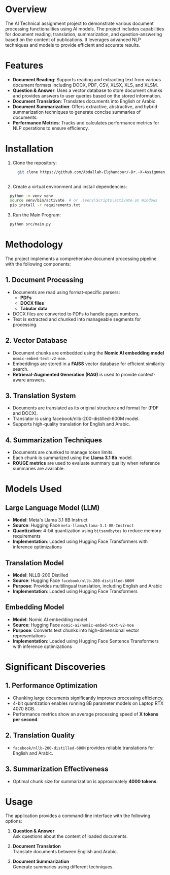 # Overview

The AI Technical assignment project to demonstrate various document processing functionalities using AI models. The project includes capabilities for document reading, translation, summarization, and question-answering based on the content of publications. It leverages advanced NLP techniques and models to provide efficient and accurate results.

# Features

- **Document Reading**: Supports reading and extracting text from various document formats including DOCX, PDF, CSV, XLSX, XLS, and XLSM.
- **Question & Answer**: Uses a vector database to store document chunks and provides answers to user queries based on the stored information.
- **Document Translation**: Translates documents into English or Arabic.
- **Document Summarization**: Offers extractive, abstractive, and hybrid summarization techniques to generate concise summaries of documents.
- **Performance Metrics**: Tracks and calculates performance metrics for NLP operations to ensure efficiency.

# Installation

1. Clone the repository:
   ```bash
     git clone https://github.com/Abdallah-Elghandour/-Dr.-X-Assignment.git
  
2. Create a virtual environment and install dependencies:
  ```bash
    python -m venv venv
    source venv/bin/activate  # or .\venv\Scripts\activate on Windows
    pip install -r requirements.txt
  ```
3. Run the Main Program:
  ```bash
    python src/main.py
  ```


# Methodology

The project implements a comprehensive document processing pipeline with the following components:

## 1. Document Processing

- Documents are read using format-specific parsers:
  - **PDFs**
  - **DOCX files**
  - **Tabular data**
- DOCX files are converted to PDFs to handle pages numbers.
- Text is extracted and chunked into manageable segments for processing.

## 2. Vector Database

- Document chunks are embedded using the **Nomic AI embedding model** `nomic-embed-text-v2-moe`.
- Embeddings are stored in a **FAISS** vector database for efficient similarity search.
- **Retrieval-Augmented Generation (RAG)** is used to provide context-aware answers.

## 3. Translation System

- Documents are translated as its original structure and format for (PDF and DOCX).
- Translator is using facebook/nllb-200-distilled-600M model.
- Supports high-quality translation for English and Arabic.


## 4. Summarization Techniques

- Documents are chunked to manage token limits.
- Each chunk is summarized using the **Llama 3.1 8b** model.
- **ROUGE metrics** are used to evaluate summary quality when reference summaries are available.

# Models Used

## Large Language Model (LLM)

- **Model**: Meta's Llama 3.1 8B Instruct  
- **Source**: Hugging Face `meta-llama/Llama-3.1-8B-Instruct`  
- **Quantization**: 4-bit quantization using `bitsandbytes` to reduce memory requirements  
- **Implementation**: Loaded using Hugging Face Transformers with inference optimizations

## Translation Model

- **Model**: NLLB-200 Distilled 
- **Source**: Hugging Face `facebook/nllb-200-distilled-600M`  
- **Purpose**: Provides multilingual translation, including English and Arabic
- **Implementation**: Loaded using Hugging Face Transformers



## Embedding Model

- **Model**: Nomic AI embedding model
- **Source**: Hugging Face `nomic-ai/nomic-embed-text-v2-moe` 
- **Purpose**: Converts text chunks into high-dimensional vector representations  
- **Implementation**: Loaded using Hugging Face Sentence Transformers with inference optimizations

# Significant Discoveries

## 1. Performance Optimization

- Chunking large documents significantly improves processing efficiency.
- 4-bit quantization enables running 8B parameter models on Laptop RTX 4070 8GB.
- Performance metrics show an average processing speed of **X tokens per second**.

## 2. Translation Quality

- `facebook/nllb-200-distilled-600M` provides reliable translations for English and Arabic.

## 3. Summarization Effectiveness

- Optimal chunk size for summarization is approximately **4000 tokens**.

# Usage

The application provides a command-line interface with the following options:

1. **Question & Answer**  
   Ask questions about the content of loaded documents.

2. **Document Translation**  
   Translate documents between English and Arabic.

3. **Document Summarization**  
   Generate summaries using different techniques.
